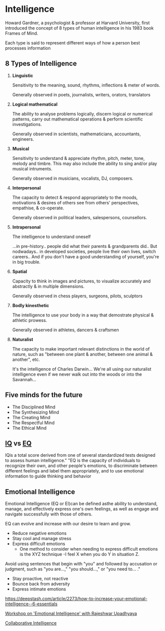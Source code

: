 # Intelligence

Howard Gardner, a psychologist & professor at Harvard University, first introduced the concept of 8 types of human intelligence in his 1983 book Frames of Mind.

Each type is said to represent different ways of how a person best processes information

## 8 Types of Intelligence

1. **Linguistic**

    Sensitivity to the meaning, sound, rhythms, inflections & meter of words.

    Generally observed in poets, journalists, writers, orators, translators

2. **Logical mathematical**

    The ability to analyse problems logically, discern logical or numerical patterns, carry out mathematical operations & perform scientific investigations.

    Generally observed in scientists, mathematicians, accountants, engineers.

3. **Musical**

    Sensitivity to understand & appreciate rhythm, pitch, meter, tone, melody and timbre. This may also include the ability to sing and/or play musical intruments.

    Generally observed in musicians, vocalists, DJ, composers.

4. **Interpersonal**

    The capacity to detect & respond appropriately to the moods, motivations & desires of others see from others' perspectives, empathise, & co-operate.

    Generally observed in political leaders, salespersons, counsellors.

5. **Intrapersonal**

    The intelligence to understand oneself

    ...in pre-history.. people did what their parents & grandparents did.. But nodwadays.. in developed societies, people live their own lives, switch careers.. And if you don't have a good understanding of yourself, you're in big trouble.

6. **Spatial**

    Capacity to think in images and pictures, to visualize accurately and abstractly & in multiple dimensions.

    Generally observed in chess players, surgeons, pilots, sculptors

7. **Bodly kinesthetic**

    The intelligence to use your body in a way that demostrate physical & athletic prowess.

    Generally observed in athletes, dancers & craftsmen

8. **Naturalist**

    The capacity to make important relevant distinctions in the world of nature, such as "between one plant & another, between one animal & another", etc.

    It's the intelligence of Charles Darwin... We're all using our naturalist intelligence even if we never walk out into the woods or into the Savannah...

## Five minds for the future

- The Disciplined Mind
- The Synthesizing Mind
- The Creating Mind
- The Respectful Mind
- The Ethical Mind

## [IQ](https://en.wikipedia.org/wiki/Intelligence_quotient) vs [EQ](https://en.wikipedia.org/wiki/Emotional_intelligence)

IQis a total score derived from one of several standardized tests designed to assess human intelligence." "EQ is the capacity of individuals to recognize their own, and other people's emotions, to discriminate between different feelings and label them appropriately, and to use emotional information to guide thinking and behavior

## Emotional Intelligence

Emotional Intelligence (EQ or EI)can be defined asthe ability to understand, manage, and effectively express one's own feelings, as well as engage and navigate successfully with those of others.

EQ can evolve and increase with our desire to learn and grow.

- Reduce negative emotions
- Stay cool and manage stress
- Express difficult emotions
  - One method to consider when needing to express difficult emotions is the XYZ technique -I feel X when you do Y in situation Z.

Avoid using sentences that begin with "you" and followed by accusation or judgment, such as "you are...," "you should...," or "you need to... ."

- Stay proactive, not reactive
- Bounce back from adversity
- Express intimate emotions

<https://deepstash.com/article/2273/how-to-increase-your-emotional-intelligence--6-essentials>

[Workshop on 'Emotional Intelligence' with Rajeshwar Upadhyaya](https://youtu.be/t7ncfBoifHs)

[Collaborative Intelligence](../book-summaries/collaborative-intelligence)

